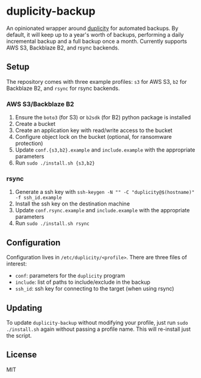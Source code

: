 # duplicity-backup

An opinionated wrapper around [duplicity](https://duplicity.us/) for
automated backups. By default, it will keep up to a year's worth of
backups, performing a daily incremental backup and a full backup once a
month. Currently supports AWS S3, Backblaze B2, and rsync backends.

## Setup

The repository comes with three example profiles: `s3` for AWS S3,
`b2` for Backblaze B2, and `rsync` for rsync backends.

### AWS S3/Backblaze B2

1. Ensure the `boto3` (for S3) or `b2sdk` (for B2) python package is installed
2. Create a bucket
3. Create an application key with read/write access to the bucket
4. Configure object lock on the bucket (optional, for ransomware protection)
5. Update `conf.{s3,b2}.example` and `include.example` with the appropriate parameters
6. Run `sudo ./install.sh {s3,b2}`

### rsync

1. Generate a ssh key with `ssh-keygen -N "" -C "duplicity@$(hostname)" -f ssh_id.example`
2. Install the ssh key on the destination machine
3. Update `conf.rsync.example` and `include.example` with the appropriate parameters
4. Run `sudo ./install.sh rsync`

## Configuration

Configuration lives in `/etc/duplicity/<profile>`. There are three files of interest:

- `conf`: parameters for the `duplicity` program
- `include`: list of paths to include/exclude in the backup
- `ssh_id`: ssh key for connecting to the target (when using rsync)

## Updating

To update `duplicity-backup` without modifying your profile, just run `sudo ./install.sh`
again without passing a profile name. This will re-install just the script.

## License

MIT
